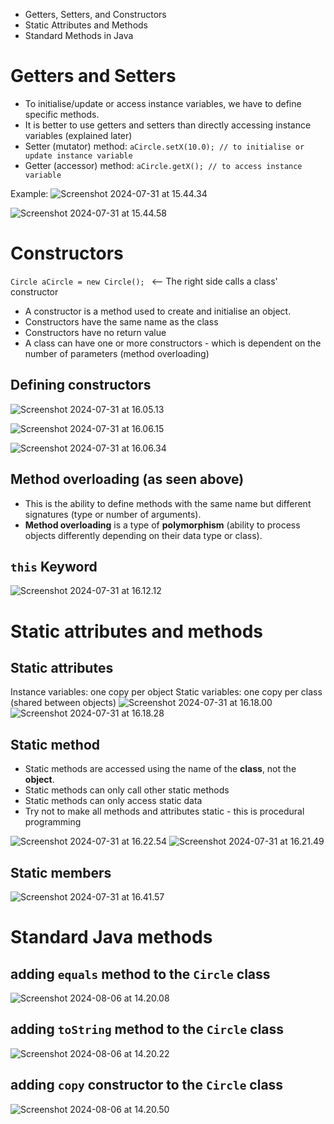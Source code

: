 - Getters, Setters, and Constructors
- Static Attributes and Methods
- Standard Methods in Java
# Getters and Setters
- To initialise/update or access instance variables, we have to define specific methods.
- It is better to use getters and setters than directly accessing instance variables (explained later)
- Setter (mutator) method: `aCircle.setX(10.0); // to initialise or update instance variable`
- Getter (accessor) method: `aCircle.getX(); // to access instance variable`

Example:
![Screenshot 2024-07-31 at 15.44.34](Screenshot%202024-07-31%20at%2015.44.34.png)


![Screenshot 2024-07-31 at 15.44.58](Screenshot%202024-07-31%20at%2015.44.58.png)
# Constructors
`Circle aCircle = new Circle(); ` <-- The right side calls a class' constructor
- A constructor is a method used to create and initialise an object.
- Constructors have the same name as the class
- Constructors have no return value
- A class can have one or more constructors - which is dependent on the number of parameters (method overloading)
## Defining constructors
![Screenshot 2024-07-31 at 16.05.13](Screenshot%202024-07-31%20at%2016.05.13.png)

![Screenshot 2024-07-31 at 16.06.15](Screenshot%202024-07-31%20at%2016.06.15.png)

![Screenshot 2024-07-31 at 16.06.34](Screenshot%202024-07-31%20at%2016.06.34.png)
## Method overloading (as seen above)
- This is the ability to define methods with the same name but different signatures (type or number of arguments).
- **Method overloading** is a type of **polymorphism** (ability to process objects differently depending on their data type or class). 
## `this` Keyword
![Screenshot 2024-07-31 at 16.12.12](Screenshot%202024-07-31%20at%2016.12.12.png)
# Static attributes and methods
## Static attributes
Instance variables: one copy per object
Static variables: one copy per class (shared between objects)
![Screenshot 2024-07-31 at 16.18.00](Screenshot%202024-07-31%20at%2016.18.00.png)
![Screenshot 2024-07-31 at 16.18.28](Screenshot%202024-07-31%20at%2016.18.28.png)
## Static method
- Static methods are accessed using the name of the **class**, not the **object**.
- Static methods can only call other static methods
- Static methods can only access static data
- Try not to make all methods and attributes static - this is procedural programming

![Screenshot 2024-07-31 at 16.22.54](Screenshot%202024-07-31%20at%2016.22.54.png)
![Screenshot 2024-07-31 at 16.21.49](Screenshot%202024-07-31%20at%2016.21.49.png)
## Static members
![Screenshot 2024-07-31 at 16.41.57](Screenshot%202024-07-31%20at%2016.41.57.png)
# Standard Java methods
## adding `equals` method to the `Circle` class
![Screenshot 2024-08-06 at 14.20.08](Screenshot%202024-08-06%20at%2014.20.08.png)
## adding `toString` method to the `Circle` class
![Screenshot 2024-08-06 at 14.20.22](Screenshot%202024-08-06%20at%2014.20.22.png)
## adding `copy` constructor to the `Circle` class
![Screenshot 2024-08-06 at 14.20.50](Screenshot%202024-08-06%20at%2014.20.50.png)
